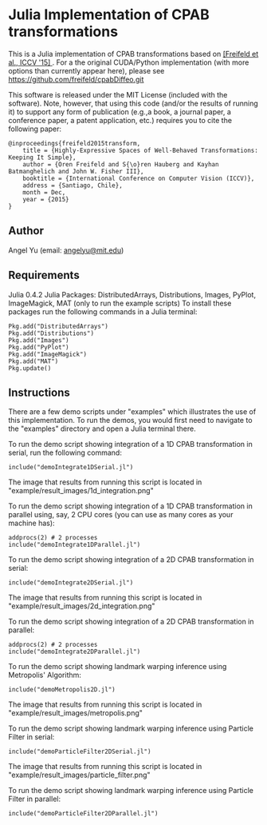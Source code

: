 Julia Implementation of CPAB transformations
============================================

This is a Julia implementation of CPAB transformations based on [\[Freifeld et al., ICCV '15\] ](http://people.csail.mit.edu/freifeld/papers/freifeld_ICCV_2015.pdf). For a the original CUDA/Python implementation (with more options than currently appear here), please see https://github.com/freifeld/cpabDiffeo.git

This software is released under the MIT License (included with the software). Note, however, that using this code (and/or the results of running it) to support any form of publication (e.g.,a book, a journal paper, a conference paper, a patent application, etc.) requires you to cite the following paper:

```
@inproceedings{freifeld2015transform,
    title = {Highly-Expressive Spaces of Well-Behaved Transformations: Keeping It Simple},
    author = {Oren Freifeld and S{\o}ren Hauberg and Kayhan Batmanghelich and John W. Fisher III},
    booktitle = {International Conference on Computer Vision (ICCV)},
    address = {Santiago, Chile},
    month = Dec,
    year = {2015}
}
```

Author
------

Angel Yu (email: angelyu@mit.edu)

Requirements
------------

Julia 0.4.2
Julia Packages: DistributedArrays, Distributions, Images, PyPlot, ImageMagick, MAT (only to run the example scripts)
To install these packages run the following commands in a Julia terminal:
```
Pkg.add("DistributedArrays")
Pkg.add("Distributions")
Pkg.add("Images")
Pkg.add("PyPlot")
Pkg.add("ImageMagick")
Pkg.add("MAT")
Pkg.update()
```

Instructions
------------

There are a few demo scripts under "examples" which illustrates the use of this implementation. To run the demos, you would first need to navigate to the "examples" directory and open a Julia terminal there.

To run the demo script showing integration of a 1D CPAB transformation in serial, run the following command:
```
include("demoIntegrate1DSerial.jl")
```
The image that results from running this script is located in "example/result_images/1d_integration.png"

To run the demo script showing integration of a 1D CPAB transformation in parallel using, say, 2 CPU cores (you can use as many cores as your machine has):
```
addprocs(2) # 2 processes
include("demoIntegrate1DParallel.jl")
```

To run the demo script showing integration of a 2D CPAB transformation in serial:
```
include("demoIntegrate2DSerial.jl")
```
The image that results from running this script is located in "example/result_images/2d_integration.png"

To run the demo script showing integration of a 2D CPAB transformation in parallel:
```
addprocs(2) # 2 processes
include("demoIntegrate2DParallel.jl")
```

To run the demo script showing landmark warping inference using Metropolis' Algorithm:
```
include("demoMetropolis2D.jl")
```
The image that results from running this script is located in "example/result_images/metropolis.png"

To run the demo script showing landmark warping inference using Particle Filter in serial:
```
include("demoParticleFilter2DSerial.jl")
```
The image that results from running this script is located in "example/result_images/particle_filter.png"

To run the demo script showing landmark warping inference using Particle Filter in parallel:
```
include("demoParticleFilter2DParallel.jl")
```
